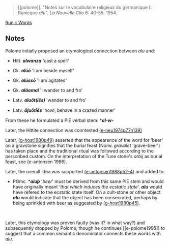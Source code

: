> [[polome]]. "Notes sur le vocabulaire religieux du germanique I: Runicque *alu*". *La Nouvelle Clio* 6: 40-55. 1954.

[Runic Words](runic-words.md)

## Notes
Polome initially proposed an etymological connection between *alu* and: 

- Hitt.  ***alwanza***  'cast a spell'  

- Gk.  ***alúō***  'I am beside myself' 

- Gk.  ***alússō***  'I am agitated'

- Gk.  ***aláomai***  'I wander to and fro'

- Latv.  ***aluôt(iês)***  'wander to and fro'

- Latv.  ***āᶅuôtiês***  'howl, behave in a crazed manner'

From these he formulated a PIE verbal stem:  ****al-w-*** 

Later, the Hittite connection was conntested  [(e-neu1974p77n139)]((e-neu1974).md)

Later, [(g-host1980p49)]((g-host1980).md) asserted that the appearence of the word for 'beer' on a gravstone signifies that the burial feast (Norw. *gravølet* 'grave-beer') has taken place and the traditional ritual was followed according to the perscribed custom. On the interpretation of the Tune stone's *arbij* as burial feast, see (e-antonsen 1986).

Later, the overall idea was supported [(e-antonsen1988p52-4)]((e-antonsen1988).md) and added to:

- PGmc.  ****aluþ***  '*beer*'  must be derived from this same PIE stem and would have originally meant  '*that which induces the ecstatic state*'.  ***alu*** would have refered to the ecstatic state itself.  On a cult-stone or other object ***alu***  would indicate that the object has been consecrated, perhaps by being sprinkled with beer as suggested by [(g-host1980p45)]((g-host1980).md).

  

Later, this etymology was proven faulty (was it? in what way?) and subsequently dropped by Polomé, though he continues [[e-polome1995]] to suggest that a common semantic denominator connects these words with *alu*.
